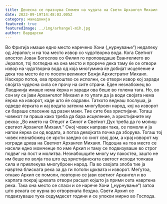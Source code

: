 ```yaml
---
title: Денеска се празнува Спомен на чудата на Свети Архангел Михаил
date: 2023-09-19T14:48:03.005Z
category: македонија
featured: true
featuredImage: ../img/arhangel-mih.jpg
author: Вардарски
---
```

<!--StartFragment-->

Во Фригија имаше едно место наречено Хони („нурнување“) недалеку од Јерапол; и на тоа место извор со чудотворна вода. Кога Светиот апостол Јован Богослов со Филип го проповедаше Евангелието во Јерапол, тој погледна на она место и прорече дека таму ќе се отвори извор на чудотворна вода од која многумина ќе добијат исцеление и дека тоа место ќе го посети великиот Божји Архистратиг Михаил. Наскоро потоа, ова пророштво се исполни, се отвори извор кој заради својата чудесна сила се прочу на сите страни. Еден незнабожец во Лаодикија имаше нема ќерка и заради ова беше во голема тага. Но, во сон му се јави Архангелот Михаил и го упати да ја води својата нема ќерка на изворот, каде што ќе оздрави. Таткото веднаш послуша, ја одведе ќерката и кај водата затекна многуброен народ, кој на изворот си бараше спасение од разни маки. Тие сите беа христијани. Тогаш човекот ги праша како треба да бара исцеление, а христијаните му рекоа: „Во името на Отецот и Синот и Светиот Дух треба да го молиш светиот Архангел Михаил.“ Оној човек направи така, се помоли и ја напои ќерка си од водата, а потоа девојката почна да зборува. Тогаш тој човек незнабожец се крсти заедно со сиот свој дом, а крај изворот му изгради црква на Светиот Архангел Михаил. Подоцна на тоа место се насели едно момченце по име Архип и таму се подвизуваше во строг подвиг на пост и молитва. Незнабошците многу му пакостеа, зашто не им беше по волја тоа што од христијанската светост исходи толкава сила и привлекува многуброен народ. Па во својата злоба тие ја навртеа блиската река за да ги потопи црквата и изворот. Меѓутоа, откако Архип се помоли, повторно се јави светиот Архангел и во карпата покрај црквата отвори расцеп којшто ја прими сета навртена река. Така она место се спаси и се нарече Хони („нурнување“) затоа што реката се нурна во отворената бездна. Свети Архип се подвизуваше тука седумдесет години и се упокои мирно во Господа.

<!--EndFragment-->